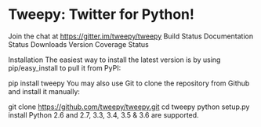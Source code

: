 # Tweepy: Twitter for Python!
Join the chat at https://gitter.im/tweepy/tweepy Build Status Documentation Status Downloads Version Coverage Status

Installation
The easiest way to install the latest version is by using pip/easy_install to pull it from PyPI:

pip install tweepy
You may also use Git to clone the repository from Github and install it manually:

git clone https://github.com/tweepy/tweepy.git
cd tweepy
python setup.py install
Python 2.6 and 2.7, 3.3, 3.4, 3.5 & 3.6 are supported.
